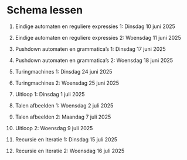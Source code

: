 # Schema lessen

1. Eindige automaten en reguliere expressies 1:
Dinsdag 10 juni 2025

2. Eindige automaten en reguliere expressies 2:
Woensdag 11 juni 2025

3. Pushdown automaten en grammatica’s 1:
Dinsdag 17 juni 2025

4. Pushdown automaten en grammatica’s 2:
Woensdag 18 juni 2025

5. Turingmachines 1:
Dinsdag 24 juni 2025

6. Turingmachines 2:
Woensdag 25 juni 2025

7. Uitloop 1:
Dinsdag 1 juli 2025

8. Talen afbeelden 1:
Woensdag 2 juli 2025

9. Talen afbeelden 2:
Maandag 7 juli 2025

10. Uitloop 2:
Woensdag 9 juli 2025

11. Recursie en Iteratie 1:
Dinsdag 15 juli 2025

12. Recursie en Iteratie 2:
Woensdag 16 juli 2025